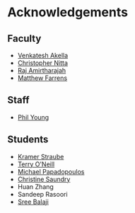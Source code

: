 # Acknowledgements
## Faculty
* [Venkatesh Akella](https://faculty.engineering.ucdavis.edu/akella/)  
* [Christopher Nitta](http://csiflabs.cs.ucdavis.edu/~cjnitta/)  
* [Raj Amirtharajah](http://www.ece.ucdavis.edu/~ramirtha/promotion/amirtharajah_record.html)  
* [Matthew Farrens](https://faculty.engineering.ucdavis.edu/farrens/)  

## Staff
* [Phil Young](http://www.ece.ucdavis.edu/people/staff/)  

## Students
* [Kramer Straube](https://www.linkedin.com/in/kstraube/)
* [Terry O'Neill](https://www.linkedin.com/in/terry-o-neill-214ba24/)
* [Michael Papadopoulos](https://www.x.com)
* [Christine Saundry](https://www.linkedin.com/in/csaundry/)
* Huan Zhang
* Sandeep Rasoori
* [Sree Balaji](https://www.linkedin.com/in/sree-balaji-girisankar-13b452106/)
